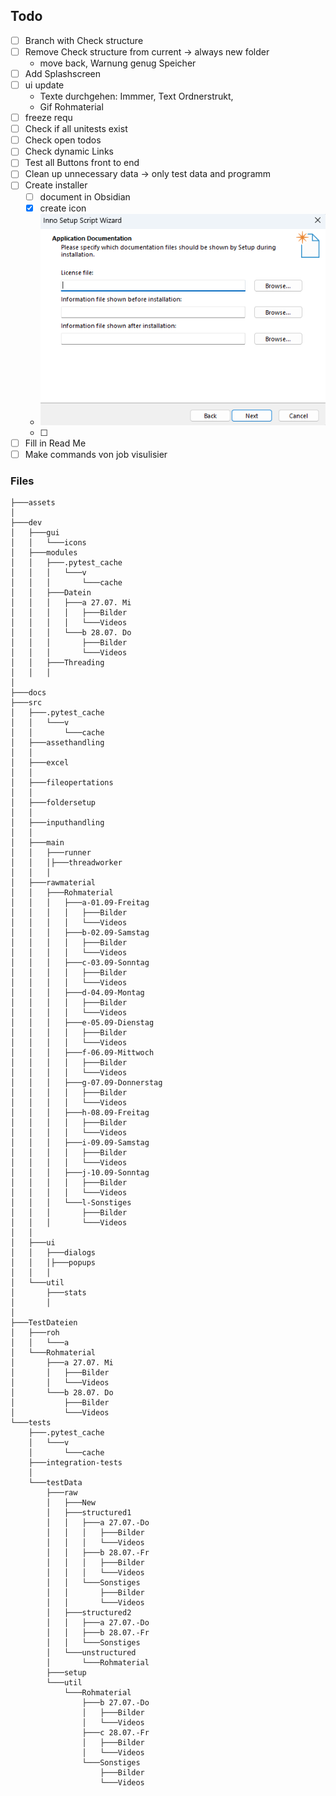## Todo
- [ ] Branch with Check structure
- [ ] Remove Check structure from current -> always new folder
  - move back, Warnung genug Speicher
- [ ] Add Splashscreen
- [ ] ui update
  - Texte durchgehen: Immmer, Text Ordnerstrukt,
  - Gif Rohmaterial
- [ ] freeze requ
- [ ] Check if all unitests exist
- [ ] Check open todos
- [ ] Check dynamic Links
- [ ] Test all Buttons front to end
- [ ] Clean up unnecessary data -> only test data and programm
- [ ] Create installer
  - [ ] document in Obsidian
  - [x] create icon
  - ![img.png](img.png)
  - [ ] 
- [ ] Fill in Read Me
- [ ] Make commands von job visulisier 

### Files
``` ANSI
├───assets
│   
├───dev
│   ├───gui
│   │   └───icons
│   ├───modules
│   │   ├───.pytest_cache
│   │   │   └───v
│   │   │       └───cache
│   │   ├───Datein
│   │   │   ├───a 27.07. Mi
│   │   │   │   ├───Bilder
│   │   │   │   └───Videos
│   │   │   └───b 28.07. Do
│   │   │       ├───Bilder
│   │   │       └───Videos
│   │   ├───Threading
│   │   │
│   
├───docs
├───src
│   ├───.pytest_cache
│   │   └───v
│   │       └───cache
│   ├───assethandling
│   │   
│   ├───excel
│   │   
│   ├───fileopertations
│   │   
│   ├───foldersetup
│   │   
│   ├───inputhandling
│   │   
│   ├───main
│   │   ├───runner
│   │   │├───threadworker
│   │   │
│   ├───rawmaterial
│   │   ├───Rohmaterial
│   │   │   ├───a-01.09-Freitag
│   │   │   │   ├───Bilder
│   │   │   │   └───Videos
│   │   │   ├───b-02.09-Samstag
│   │   │   │   ├───Bilder
│   │   │   │   └───Videos
│   │   │   ├───c-03.09-Sonntag
│   │   │   │   ├───Bilder
│   │   │   │   └───Videos
│   │   │   ├───d-04.09-Montag
│   │   │   │   ├───Bilder
│   │   │   │   └───Videos
│   │   │   ├───e-05.09-Dienstag
│   │   │   │   ├───Bilder
│   │   │   │   └───Videos
│   │   │   ├───f-06.09-Mittwoch
│   │   │   │   ├───Bilder
│   │   │   │   └───Videos
│   │   │   ├───g-07.09-Donnerstag
│   │   │   │   ├───Bilder
│   │   │   │   └───Videos
│   │   │   ├───h-08.09-Freitag
│   │   │   │   ├───Bilder
│   │   │   │   └───Videos
│   │   │   ├───i-09.09-Samstag
│   │   │   │   ├───Bilder
│   │   │   │   └───Videos
│   │   │   ├───j-10.09-Sonntag
│   │   │   │   ├───Bilder
│   │   │   │   └───Videos
│   │   │   └───l-Sonstiges
│   │   │       ├───Bilder
│   │   │       └───Videos
│   │   
│   ├───ui
│   │   ├───dialogs
│   │   │├───popups
│   │   │
│   └───util
│       ├───stats
│       │   
│       
├───TestDateien
│   ├───roh
│   │   └───a
│   └───Rohmaterial
│       ├───a 27.07. Mi
│       │   ├───Bilder
│       │   └───Videos
│       └───b 28.07. Do
│           ├───Bilder
│           └───Videos
└───tests
    ├───.pytest_cache
    │   └───v
    │       └───cache
    ├───integration-tests
    │   
    └───testData
        ├───raw
        │   ├───New
        │   ├───structured1
        │   │   ├───a 27.07.-Do
        │   │   │   ├───Bilder
        │   │   │   └───Videos
        │   │   ├───b 28.07.-Fr
        │   │   │   ├───Bilder
        │   │   │   └───Videos
        │   │   └───Sonstiges
        │   │       ├───Bilder
        │   │       └───Videos
        │   ├───structured2
        │   │   ├───a 27.07.-Do
        │   │   ├───b 28.07.-Fr
        │   │   └───Sonstiges
        │   └───unstructured
        │       └───Rohmaterial
        ├───setup
        └───util
            └───Rohmaterial
                ├───b 27.07.-Do
                │   ├───Bilder
                │   └───Videos
                ├───c 28.07.-Fr
                │   ├───Bilder
                │   └───Videos
                └───Sonstiges
                    ├───Bilder
                    └───Videos
```